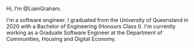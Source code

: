 Hi, I’m @LiamGraham. 

I'm a software engineer. I graduated from the University of Queensland in 2020 with a Bachelor of Engineering (Honours Class I). I'm currently working as a Graduate Software Engineer at the Department of Communities, Housing and Digital Economy.
